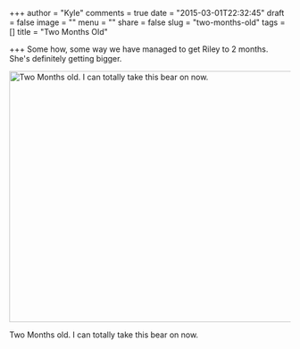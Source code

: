 +++
author = "Kyle"
comments = true
date = "2015-03-01T22:32:45"
draft = false
image = ""
menu = ""
share = false
slug = "two-months-old"
tags = []
title = "Two Months Old"

+++
Some how, some way we have managed to get Riley to 2 months. She's definitely getting bigger.

<!--more-->

<a href="http://kylethornton.smugmug.com/Family/Riley-Marie/20150301-to-20150331/i-KDJJfXB/A" target="_blank">
	<img src="http://kylethornton.smugmug.com/Family/Riley-Marie/20150301-to-20150331/i-KDJJfXB/0/M/IMG_6624-M.jpg" alt="Two Months old. I can totally take this bear on now." width="563" height="450" />
</a>
<p class="caption">Two Months old. I can totally take this bear on now.</p>
